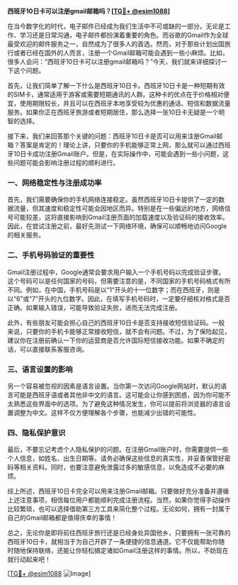 **西班牙10日卡可以注册gmail邮箱吗？[[TG💪+ @esim1088](https://t.me/s/esim1088)]**

在当今数字化的时代，电子邮件已经成为我们生活中不可或缺的一部分。无论是工作、学习还是日常沟通，电子邮件都扮演着重要的角色。而谷歌的Gmail作为全球最受欢迎的邮件服务之一，自然成为了很多人的首选。然而，对于那些计划出国旅行或者已经在国外的人而言，注册一个Gmail邮箱可能会遇到一些小麻烦。比如，很多人会问：“西班牙10日卡可以注册gmail邮箱吗？”今天，我们就来详细探讨一下这个问题。

首先，让我们简单了解一下什么是西班牙10日卡。西班牙10日卡是一种短期有效的SIM卡，通常适用于游客或需要短期通讯的人群。这种卡的优点在于价格相对便宜，使用期限较长，并且可以在西班牙本地享受较为优惠的通话、短信和数据流量服务。如果你正在西班牙旅游或者短期居住，那么选择一张10日卡无疑是一个明智的选择。

接下来，我们来回答那个关键的问题：西班牙10日卡是否可以用来注册Gmail邮箱？答案是肯定的！理论上讲，只要你的手机能够正常上网，那么就可以通过西班牙10日卡成功注册Gmail账户。但是，在实际操作中，可能会遇到一些小问题，这些问题可能会影响注册过程的顺利进行。

### 一、网络稳定性与注册成功率

首先，我们需要确保你的手机网络连接稳定。虽然西班牙10日卡提供了一定的数据流量，但其速度和稳定性可能会因地区而异。特别是在一些偏远的地方，网络信号可能较差，这将直接影响到Gmail注册页面的加载速度以及验证码的接收效率。因此，在尝试注册之前，最好先测试一下网络环境，确保可以顺畅地访问Google的相关服务。

### 二、手机号码验证的重要性

Gmail注册过程中，Google通常会要求用户输入一个手机号码以完成验证步骤。这个号码可以是任何国家的号码，但需要注意的是，不同国家的手机号码格式有所不同。例如，在中国，手机号码是以“1”开头的十一位数字；而在西班牙，则是以“6”或“7”开头的九位数字。因此，在填写手机号码时，一定要仔细核对格式是否正确。如果输入错误，可能导致验证失败，进而无法完成注册。

此外，有些朋友可能会担心自己的西班牙10日卡是否支持接收短信验证码。一般来说，只要你的手机卡能够正常接收短信，就不会有问题。不过，为了保险起见，建议你在注册前确认一下你的运营商是否允许国际短信接收功能。如果不确定的话，可以直接联系客服咨询。

### 三、语言设置的影响

另一个容易被忽视的因素是语言设置。当你第一次访问Google网站时，默认的语言可能是西班牙语或者其他非中文的语言。这可能会让你感到困惑，因为你可能不太熟悉这些界面中的选项。为了避免这种情况发生，你可以提前将浏览器的语言设置调整为中文。这样不仅方便理解各个步骤，也能减少出错的可能性。

### 四、隐私保护意识

最后，不要忘记考虑个人隐私保护的问题。在注册Gmail账户时，你需要提供一些个人信息，如姓名、出生日期等。请务必确保这些信息的真实性，并妥善保管好密码等相关资料。同时，也要注意避免泄露过多的敏感信息，以免造成不必要的麻烦。

综上所述，西班牙10日卡完全可以用来注册Gmail邮箱。只要做好充分准备并遵循上述注意事项，相信每位用户都能顺利完成注册流程。当然，如果你觉得手动操作比较繁琐，也可以选择借助第三方工具来简化整个过程。无论如何，拥有一封属于自己的Gmail邮箱都是值得庆幸的事情！

总之，无论你是即将前往西班牙旅行还是已经身处异国他乡，只要拥有一张可靠的西班牙10日卡，就相当于为自己开辟了一条便捷的信息通道。它不仅能帮助你随时随地保持联络，还能让你轻松搞定诸如Gmail注册这样的事情。所以，不妨现在就行动起来吧！

[[TG💪+ @esim1088](https://t.me/s/esim1088) ![Image](https://i.postimg.cc/4NQfJmqS/Snipaste-2025-05-13-00-14-12.png)]